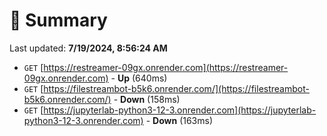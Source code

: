 # 📖 Summary
Last updated: **7/19/2024, 8:56:24 AM**

- `GET` [https://restreamer-09gx.onrender.com](https://restreamer-09gx.onrender.com) - **Up** (640ms)
- `GET` [https://filestreambot-b5k6.onrender.com/](https://filestreambot-b5k6.onrender.com/) - **Down** (158ms)
- `GET` [https://jupyterlab-python3-12-3.onrender.com](https://jupyterlab-python3-12-3.onrender.com) - **Down** (163ms)
